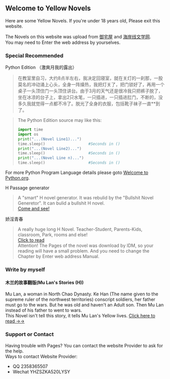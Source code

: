 ## Welcome to Yellow Novels

Here are some Yellow Novels. If you're under 18 years old, Please exit this website.

The Novels on this website was upload from [御宅屋](http://m.yuzhaiwu.live) and [海岸线文学网](https://www.haxwenx.com). <br>
You may need to Enter the web address by yourselves.

### Special Recommended

Python Edition （激爽月我的露出）

>在教室里自习，大约8点半左右，我决定回寝室，就在关灯的一刹那，一股莫名的冲动涌上心头，全身一阵燥热，我把灯关了，把门锁好了，再用一个桌子一头顶住门一头顶住讲台。由于3月的天气还是很冷我只把裤子脱了，坐在冰凉的台子上，拿出2只水笔，一只插进，一只插进肛门，不断的，没多久我就觉得一点都不冷了。脱光了全身的衣服，包括靴子袜子一直\*\*到了。

>The Python Edition source may like this: <br> 
>```Python
>import time
>import os
>print("...(Novel Line1)...")
>time.sleep()                   #Seconds in ()
>print("...(Novel Line2)...")
>time.sleep()                   #Seconds in ()
>print("...(Novel Line n)...")
>time.sleep()                   #Seconds in ()
>```
For more Python Program Language details please goto [Welcome to Python.org](https://www.python.org/). <br> 

H Passage generator

>A "smart" H novel generator. It was rebulid by the "Bullshit Novel Generetor". It can bulid a bullshit H novel. <br>
[Come and see!](https://andysoftwareexploit.github.io/Yellow-Novels/YellowNovelgenerator.html)  
  
娇淫青春
> A really huge long H Novel. Teacher-Student, Parents-Kids, classroom, Park, rooms and else! <br>
[Click to read](https://andysoftwareexploit.github.io/Yellow-Novels/Novels/jyqc/1.html)  
> Attention! The Pages of the novel was download by IDM, so your reading will have a small problem. And you need to change the Chapter by Enter web address Manual.

### Write by myself

#### 木兰的故事翻版(Mu Lan's Stories (H))
Mu Lan, a woman in North Chao Dynasty. Ke Han (The name given to the supreme ruler of the northwest territories) conscript soldiers, her father must go to the wars. But he was old and haven't an Adult son. Then Mu Lan instead of his father to went to wars. <br>
This Novel isn't tell this story, it tells Mu Lan's Yellow lives.
[Click here to read →→](https://andysoftwareexploit.github.io/Yellow-Novels/Novels/Mu%20Lan's%20Story.txt)

### Support or Contact

Having trouble with Pages? You can contact the website Provider to ask for the help.  
Ways to contact Website Provider:
* QQ 2358365507
* Wechat YHZSZKA520LYSY
